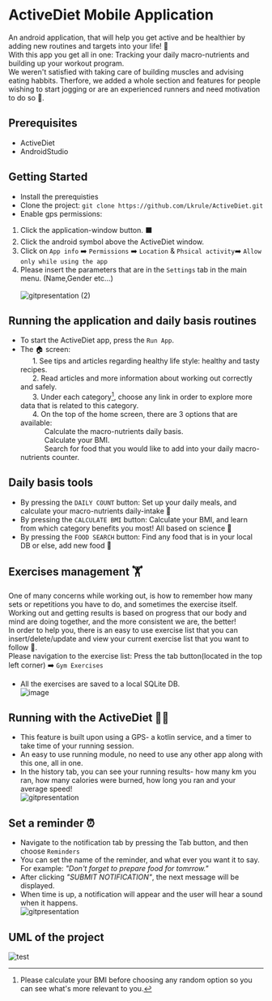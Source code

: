 # ActiveDiet Mobile Application
An android application, that will help you get active and be healthier by adding new routines and targets into your life! :dart: </br>
With this app you get all in one: Tracking your daily macro-nutrients and building up your workout program.</br>
We weren't satisfied with taking care of building muscles and advising eating habbits. Therfore, we added a whole section and features for  people wishing to start jogging or are an experienced runners and need motivation to do so :running:.</br>
## Prerequisites
* ActiveDiet
* AndroidStudio
## Getting Started
* Install the prerequisties
* Clone the project: ```git clone https://github.com/Lkrule/ActiveDiet.git```
* Enable gps permissions:</br>
1. Click the application-window button. :black_large_square:
2. Click the android symbol above the ActiveDiet window. 
3. Click on ```App info``` :arrow_right:	```Permissions``` :arrow_right:	```Location``` & ```Phsical activity```:arrow_right:	```Allow only while using the app```
4. Please insert the parameters that are in the ```Settings``` tab in the main menu. (Name,Gender etc...)
</br></br>
![gitpresentation (2)](https://user-images.githubusercontent.com/56928005/175322864-080bfe7f-b1c6-475d-a0e3-8f75291c6929.png)


## Running the application and daily basis routines
* To start the ActiveDiet app, press the ```Run App```.</br>
* The :house: screen:</br>
&nbsp;&nbsp;&nbsp;&nbsp;&nbsp;&nbsp;1. See tips and articles regarding healthy life style: healthy and tasty recipes.</br>
&nbsp;&nbsp;&nbsp;&nbsp;&nbsp;&nbsp;2. Read articles and more information about working out correctly and safely.</br>
&nbsp;&nbsp;&nbsp;&nbsp;&nbsp;&nbsp;3. Under each category[^1], choose any link in order to explore more data that is related to this category.</br>
&nbsp;&nbsp;&nbsp;&nbsp;&nbsp;&nbsp;4. On the top of the home screen, there are 3 options that are available:</br>
&nbsp;&nbsp;&nbsp;&nbsp;&nbsp;&nbsp;&nbsp;&nbsp;&nbsp;&nbsp;&nbsp;&nbsp;Calculate the macro-nutrients daily basis.</br>
&nbsp;&nbsp;&nbsp;&nbsp;&nbsp;&nbsp;&nbsp;&nbsp;&nbsp;&nbsp;&nbsp;&nbsp;Calculate your BMI.</br>
&nbsp;&nbsp;&nbsp;&nbsp;&nbsp;&nbsp;&nbsp;&nbsp;&nbsp;&nbsp;&nbsp;&nbsp;Search for food that you would like to add into your daily macro-nutrients counter.</br>
## Daily basis tools
* By pressing the `DAILY COUNT` button: Set up your daily meals, and calculate your macro-nutrients daily-intake :green_salad:</br>
* By pressing the `CALCULATE BMI` button: Calculate your BMI, and learn from which category benefits you most! All based on science :muscle:</br>
* By pressing the `FOOD SEARCH` button: Find any food that is in your local DB or else, add new food :poultry_leg:</br>


## Exercises management :weight_lifting:
One of many concerns while working out, is how to remember how many sets or repetitions you have to do, and sometimes the exercise itself.</br>
Working out and getting results is based on progress that our body and mind are doing together, and the more consistent we are, the better!</br>
In order to help you, there is an easy to use exercise list that you can insert/delete/update and view your current exercise list that you want to follow :page_facing_up:.</br>
Please navigation to the exercise list: Press the tab button(located in the top left corner) :arrow_right:	```Gym Exercises```
* All the exercises are saved to a local SQLite DB.
</br>![image](https://user-images.githubusercontent.com/56928005/175301940-ffead271-3081-4282-ae02-bd87de489512.png)

## Running with the ActiveDiet :running_woman:
* This feature is built upon using a GPS- a kotlin service, and a timer to take time of your running session.</br>
* An easy to use running module, no need to use any other app along with this one, all in one.
* In the history tab, you can see your running results- how many km you ran, how many calories were burned, how long you ran and your average speed!</br>
![gitpresentation](https://user-images.githubusercontent.com/56928005/175313094-9d58a4c8-f767-403f-b50f-9ed2e18234a7.png)



## Set a reminder :alarm_clock:
* Navigate to the notification tab by pressing the Tab button, and then choose ```Reminders```
* You can set the name of the reminder, and what ever you want it to say. For example: _"Don't forget to prepare food for tomrrow."_
* After clicking _"SUBMIT NOTIFICATION"_, the next message will be displayed.</br>
* When time is up, a notification will appear and the user will hear a sound when it happens.</br>
![gitpresentation](https://user-images.githubusercontent.com/56928005/175311928-6c8587c7-df03-458a-b593-57316279fc15.png)










[^1]: Please calculate your BMI before choosing any random option so you can see what's more relevant to you.
## UML of the project
![test](https://user-images.githubusercontent.com/17682527/175359444-de9e977d-6fe1-486e-a9d9-6d02006d953f.png)

